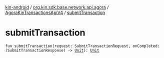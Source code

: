 [kin-android](../../index.md) / [org.kin.sdk.base.network.api.agora](../index.md) / [AgoraKinTransactionsApiV4](index.md) / [submitTransaction](./submit-transaction.md)

# submitTransaction

`fun submitTransaction(request: SubmitTransactionRequest, onCompleted: (SubmitTransactionResponse) -> `[`Unit`](https://kotlinlang.org/api/latest/jvm/stdlib/kotlin/-unit/index.html)`): `[`Unit`](https://kotlinlang.org/api/latest/jvm/stdlib/kotlin/-unit/index.html)